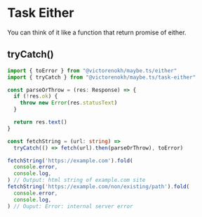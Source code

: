 # Task Either

You can think of it like a function that return promise of either.

## tryCatch()
```ts
import { toError } from "@victorenokh/maybe.ts/either"
import { tryCatch } from "@victorenokh/maybe.ts/task-either"

const parseOrThrow = (res: Response) => {
  if (!res.ok) {
    throw new Error(res.statusText)
  }

  return res.text()
}

const fetchString = (url: string) =>
  tryCatch(() => fetch(url).then(parseOrThrow), toError)

fetchString('https://example.com').fold(
  console.error,
  console.log,
) // Output: html string of example.com site
fetchString('https://example.com/non/existing/path').fold(
  console.error,
  console.log,
) // Ouput: Error: internal server error
```
